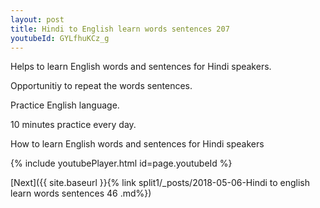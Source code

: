 ```yaml
---
layout: post
title: Hindi to English learn words sentences 207 
youtubeId: GYLfhuKCz_g
---
```

 
 
Helps to learn English words and sentences for Hindi speakers.

Opportunitiy to repeat the words sentences. 

Practice English language. 
 
10 minutes practice every day. 
 
How to learn English words and sentences for Hindi speakers 
 
{% include youtubePlayer.html id=page.youtubeId %}
 
 
[Next]({{ site.baseurl }}{% link  split1/_posts/2018-05-06-Hindi to english learn words sentences 46 .md%})
 

